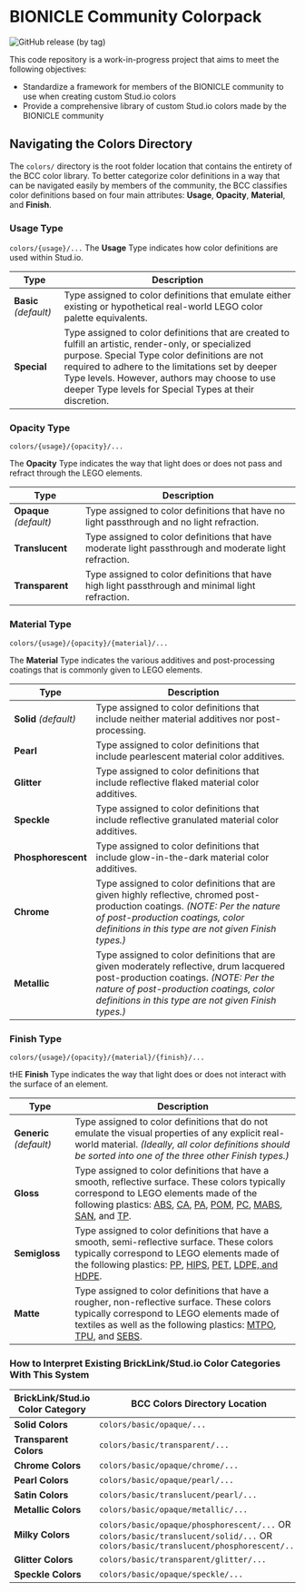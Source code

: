 # BIONICLE Community Colorpack

![GitHub release (by tag)](https://img.shields.io/github/downloads/kohila/bionicle-community-colorpack/1.0.0/total?style=for-the-badge&logo=github&link=https%3A%2F%2Fgithub.com%2FKohila%2Fbionicle-community-colorpack%2Freleases%2Fnew)

This code repository is a work-in-progress project that aims to meet the following objectives:

- Standardize a framework for members of the BIONICLE community to use when creating custom Stud.io colors
- Provide a comprehensive library of custom Stud.io colors made by the BIONICLE community

## Navigating the Colors Directory

The `colors/` directory is the root folder location that contains the entirety of the BCC color library. To better categorize color definitions in a way that can be navigated easily by members of the community, the BCC classifies color definitions based on four main attributes: **Usage**, **Opacity**, **Material**, and **Finish**.


### Usage Type
`colors/{usage}/...`
The **Usage** Type indicates how color definitions are used within Stud.io.

| Type | Description |
| --- | --- |
|**Basic** _(default)_ | Type assigned to color definitions that emulate either existing or hypothetical real-world LEGO color palette equivalents. |
| **Special** | Type assigned to color definitions that are created to fulfill an artistic, render-only, or specialized purpose. Special Type color definitions are not required to adhere to the limitations set by deeper Type levels. However, authors may choose to use deeper Type levels for Special Types at their discretion. |

### Opacity Type
`colors/{usage}/{opacity}/...`

The **Opacity** Type indicates the way that light does or does not pass and refract through the LEGO elements.

| Type | Description |
| --- | --- |
| **Opaque** _(default)_ | Type assigned to color definitions that have no light passthrough and no light refraction. |
| **Translucent** | Type assigned to color definitions that have moderate light passthrough and moderate light refraction. |
|**Transparent** | Type assigned to color definitions that have high light passthrough and minimal light refraction. |

### Material Type
`colors/{usage}/{opacity}/{material}/...`

The **Material** Type indicates the various additives and post-processing coatings that is commonly given to LEGO elements.

| Type | Description |
| --- | --- |
| **Solid** _(default)_ | Type assigned to color definitions that include neither material additives nor post-processing. |
| **Pearl** | Type assigned to color definitions that include pearlescent material color additives. |
| **Glitter** | Type assigned to color definitions that include reflective flaked material color additives. |
| **Speckle** | Type assigned to color definitions that include reflective granulated material color additives. |
| **Phosphorescent** | Type assigned to color definitions that include glow-in-the-dark material color additives. |
| **Chrome** | Type assigned to color definitions that are given highly reflective, chromed post-production coatings. _(NOTE: Per the nature of post-production coatings, color definitions in this type are not given Finish types.)_ |
| **Metallic** | Type assigned to color definitions that are given moderately reflective, drum lacquered post-production coatings.  _(NOTE: Per the nature of post-production coatings, color definitions in this type are not given Finish types.)_ |


### Finish Type
`colors/{usage}/{opacity}/{material}/{finish}/...`

tHE **Finish** Type indicates the way that light does or does not interact with the surface of an element.

| Type | Description |
| --- | --- |
| **Generic** _(default)_ | Type assigned to color definitions that do not emulate the visual properties of any explicit real-world material. _(Ideally, all color definitions should be sorted into one of the three other Finish types.)_ |
| **Gloss** | Type assigned to color definitions that have a smooth, reflective surface. These colors typically correspond to LEGO elements made of the following plastics: [ABS](https://bricknerd.com/home/every-type-of-plastic-used-by-lego-5-20-22#block-yui_3_17_2_1_1652985682489_61299), [CA](https://bricknerd.com/home/every-type-of-plastic-used-by-lego-5-20-22#block-yui_3_17_2_1_1652943714127_6168), [PA](https://bricknerd.com/home/every-type-of-plastic-used-by-lego-5-20-22#block-yui_3_17_2_1_1652985682489_25809), [POM](https://bricknerd.com/home/every-type-of-plastic-used-by-lego-5-20-22#block-yui_3_17_2_1_1652985682489_27614), [PC](https://bricknerd.com/home/every-type-of-plastic-used-by-lego-5-20-22#block-yui_3_17_2_1_1652985682489_22003), [MABS](https://bricknerd.com/home/every-type-of-plastic-used-by-lego-5-20-22#block-yui_3_17_2_1_1652985682489_23936), [SAN](https://bricknerd.com/home/every-type-of-plastic-used-by-lego-5-20-22#block-yui_3_17_2_1_1652985682489_17938), and [TP](https://bricknerd.com/home/every-type-of-plastic-used-by-lego-5-20-22#block-yui_3_17_2_1_1652985682489_29370). |
| **Semigloss** | Type assigned to color definitions that have a smooth, semi-reflective surface. These colors typically correspond to LEGO elements made of the following plastics: [PP](https://bricknerd.com/home/every-type-of-plastic-used-by-lego-5-20-22#block-yui_3_17_2_1_1652985682489_67419), [HIPS](https://bricknerd.com/home/every-type-of-plastic-used-by-lego-5-20-22#block-yui_3_17_2_1_1652985682489_49986), [PET](https://bricknerd.com/home/every-type-of-plastic-used-by-lego-5-20-22#block-yui_3_17_2_1_1652985682489_39143), [LDPE, and HDPE](https://bricknerd.com/home/every-type-of-plastic-used-by-lego-5-20-22#block-yui_3_17_2_1_1652985682489_31062).|
| **Matte** | Type assigned to color definitions that have a rougher, non-reflective surface. These colors typically correspond to LEGO elements made of textiles as well as the following plastics: [MTPO](https://bricknerd.com/home/every-type-of-plastic-used-by-lego-5-20-22#block-yui_3_17_2_1_1652985682489_32695), [TPU](https://bricknerd.com/home/every-type-of-plastic-used-by-lego-5-20-22#block-yui_3_17_2_1_1652985682489_34285), and [SEBS](https://bricknerd.com/home/every-type-of-plastic-used-by-lego-5-20-22#block-yui_3_17_2_1_1652985682489_35818). |

### How to Interpret Existing BrickLink/Stud.io Color Categories With This System
| BrickLink/Stud.io Color Category | BCC Colors Directory Location |
| --- | --- |
| **Solid Colors** | `colors/basic/opaque/...` |
| **Transparent Colors** | `colors/basic/transparent/...` |
| **Chrome Colors** | `colors/basic/opaque/chrome/...` |
| **Pearl Colors** | `colors/basic/opaque/pearl/...` |
| **Satin Colors** | `colors/basic/translucent/pearl/...` |
| **Metallic Colors** | `colors/basic/opaque/metallic/...` |
| **Milky Colors** |  `colors/basic/opaque/phosphorescent/...` OR `colors/basic/translucent/solid/...` OR `colors/basic/translucent/phosphorescent/...` |
| **Glitter Colors** | `colors/basic/transparent/glitter/...` |
| **Speckle Colors** | `colors/basic/opaque/speckle/...` |